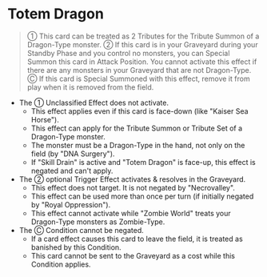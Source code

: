 # Totem Dragon

> ① This card can be treated as 2 Tributes for the Tribute Summon of a Dragon-Type monster. ② If this card is in your Graveyard during your Standby Phase and you control no monsters, you can Special Summon this card in Attack Position. You cannot activate this effect if there are any monsters in your Graveyard that are not Dragon-Type. Ⓒ If this card is Special Summoned with this effect, remove it from play when it is removed from the field.

*   The ① Unclassified Effect does not activate.
    *   This effect applies even if this card is face-down (like "Kaiser Sea Horse").
    *   This effect can apply for the Tribute Summon or Tribute Set of a Dragon-Type monster.
    *   The monster must be a Dragon-Type in the hand, not only on the field (by "DNA Surgery").
    *   If "Skill Drain" is active and "Totem Dragon" is face-up, this effect is negated and can't apply.
*   The ② optional Trigger Effect activates & resolves in the Graveyard.
    *   This effect does not target. It is not negated by "Necrovalley".
    *   This effect can be used more than once per turn (if initially negated by "Royal Oppression").
    *   This effect cannot activate while "Zombie World" treats your Dragon-Type monsters as Zombie-Type.
*   The Ⓒ Condition cannot be negated.
    *   If a card effect causes this card to leave the field, it is treated as banished by this Condition.
    *   This card cannot be sent to the Graveyard as a cost while this Condition applies.
